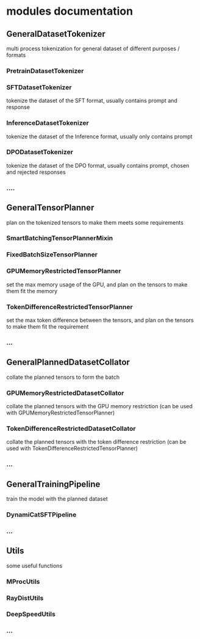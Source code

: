 
# modules documentation



## GeneralDatasetTokenizer

multi process tokenization for general dataset of different purposes / formats

### PretrainDatasetTokenizer

### SFTDatasetTokenizer

tokenize the dataset of the SFT format, usually contains prompt and response

### InferenceDatasetTokenizer

tokenize the dataset of the Inference format, usually only contains prompt

### DPODatasetTokenizer

tokenize the dataset of the DPO format, usually contains prompt, chosen and rejected responses

### ....


## GeneralTensorPlanner

plan on the tokenized tensors to make them meets some requirements


### SmartBatchingTensorPlannerMixin


### FixedBatchSizeTensorPlanner



### GPUMemoryRestrictedTensorPlanner

set the max memory usage of the GPU, and plan on the tensors to make them fit the memory

### TokenDifferenceRestrictedTensorPlanner

set the max token difference between the tensors, and plan on the tensors to make them fit the requirement

### ...


## GeneralPlannedDatasetCollator

collate the planned tensors to form the batch

### GPUMemoryRestrictedDatasetCollator

collate the planned tensors with the GPU memory restriction (can be used with GPUMemoryRestrictedTensorPlanner)

### TokenDifferenceRestrictedDatasetCollator

collate the planned tensors with the token difference restriction (can be used with TokenDifferenceRestrictedTensorPlanner)

### ...


## GeneralTrainingPipeline

train the model with the planned dataset

### DynamiCatSFTPipeline

### ...

## Utils

some useful functions

### MProcUtils

### RayDistUtils

### DeepSpeedUtils

### ...